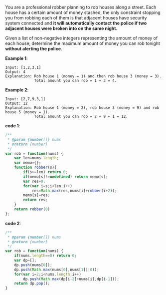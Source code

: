 ﻿You are a professional robber planning to rob houses along a street. Each house has a certain amount of money stashed, the only constraint stopping you from robbing each of them is that adjacent houses have security system connected and **it will automatically contact the police if two adjacent houses were broken into on the same night.**

Given a list of non-negative integers representing the amount of money of each house, determine the maximum amount of money you can rob tonight **without alerting the police**.

**Example 1**:
```
Input: [1,2,3,1]
Output: 4
Explanation: Rob house 1 (money = 1) and then rob house 3 (money = 3).
             Total amount you can rob = 1 + 3 = 4.
```

**Example 2**:
```
Input: [2,7,9,3,1]
Output: 12
Explanation: Rob house 1 (money = 2), rob house 3 (money = 9) and rob house 5 (money = 1).
             Total amount you can rob = 2 + 9 + 1 = 12.
```

**code 1**:

```js
/**
 * @param {number[]} nums
 * @return {number}
 */
var rob = function(nums) {
    var len=nums.length;
    var memo={};
    function robber(s){
        if(s>=len) return 0;
        if(memo[s]!=undefined) return memo[s];
        var res=0;
        for(var i=s;i<len;i++)
            res=Math.max(res,nums[i]+robber(i+2));
        memo[s]=res;
        return res;
    }
    return robber(0)
};

```


**code 2**:

```js
/**
 * @param {number[]} nums
 * @return {number}
 */
var rob = function(nums) {
    if(nums.length==0) return 0;
    var dp=[];
    dp.push(nums[0]);
    dp.push(Math.max(nums[0],nums[1]||0));
    for(var i=2;i<nums.length;i++)
        dp.push(Math.max(dp[i-2]+nums[i],dp[i-1]));
    return dp.pop();
}

```